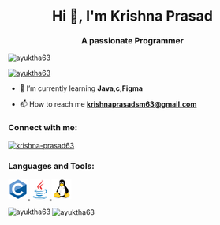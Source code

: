 <h1 align="center">Hi 👋, I'm Krishna Prasad</h1>
<h3 align="center">A passionate Programmer</h3>

<p align="left"> <img src="https://komarev.com/ghpvc/?username=ayuktha63&label=Profile%20views&color=0e75b6&style=flat" alt="ayuktha63" /> </p>

<p align="left"> <a href="https://github.com/ryo-ma/github-profile-trophy"><img src="https://github-profile-trophy.vercel.app/?username=ayuktha63" alt="ayuktha63" /></a> </p>

- 🌱 I’m currently learning **Java,c,Figma**

- 📫 How to reach me **krishnaprasadsm63@gmail.com**

<h3 align="left">Connect with me:</h3>
<p align="left">
<a href="https://linkedin.com/in/krishna-prasad63" target="blank"><img align="center" src="https://raw.githubusercontent.com/rahuldkjain/github-profile-readme-generator/master/src/images/icons/Social/linked-in-alt.svg" alt="krishna-prasad63" height="30" width="40" /></a>
</p>

<h3 align="left">Languages and Tools:</h3>
<p align="left"> <a href="https://www.cprogramming.com/" target="_blank" rel="noreferrer"> <img src="https://raw.githubusercontent.com/devicons/devicon/master/icons/c/c-original.svg" alt="c" width="40" height="40"/> </a> <a href="https://www.java.com" target="_blank" rel="noreferrer"> <img src="https://raw.githubusercontent.com/devicons/devicon/master/icons/java/java-original.svg" alt="java" width="40" height="40"/> </a> <a href="https://www.linux.org/" target="_blank" rel="noreferrer"> <img src="https://raw.githubusercontent.com/devicons/devicon/master/icons/linux/linux-original.svg" alt="linux" width="40" height="40"/> </a> </p>

<p><img align="left" src="https://github-readme-stats.vercel.app/api/top-langs?username=ayuktha63&show_icons=true&locale=en&layout=compact" alt="ayuktha63" /></p>

<p>&nbsp;<img align="center" src="https://github-readme-stats.vercel.app/api?username=ayuktha63&show_icons=true&locale=en" alt="ayuktha63" /></p>
